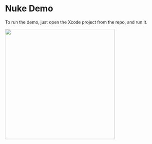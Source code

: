 # Nuke Demo

To run the demo, just open the Xcode project from the repo, and run it.

<img src="https://user-images.githubusercontent.com/1567433/59150381-d34beb80-8a22-11e9-8d9a-6b1527ffc9e1.png" width="360"/>
